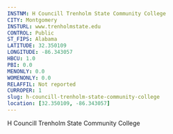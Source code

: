 ```yaml
---
INSTNM: H Councill Trenholm State Community College
CITY: Montgomery
INSTURL: www.trenholmstate.edu
CONTROL: Public
ST_FIPS: Alabama
LATITUDE: 32.350109
LONGITUDE: -86.343057
HBCU: 1.0
PBI: 0.0
MENONLY: 0.0
WOMENONLY: 0.0
RELAFFIL: Not reported
CURROPER: 1
slug: h-councill-trenholm-state-community-college
location: [32.350109, -86.343057]
---
```

H Councill Trenholm State Community College